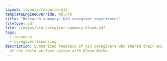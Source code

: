 ```yaml
---
layout: layouts/resource.njk
templateEngineOverride: md,njk
title: "Research summary: Kin caregiver experiences"
filetype: pdf
file: /images/kin-caregiver-summary-bloom.pdf
tags:
  - resource
  - caregiver-licensing
description: Summarized feedback of kin caregivers who shared their experiences
  of the child welfare system with Bloom Works.
---
```

